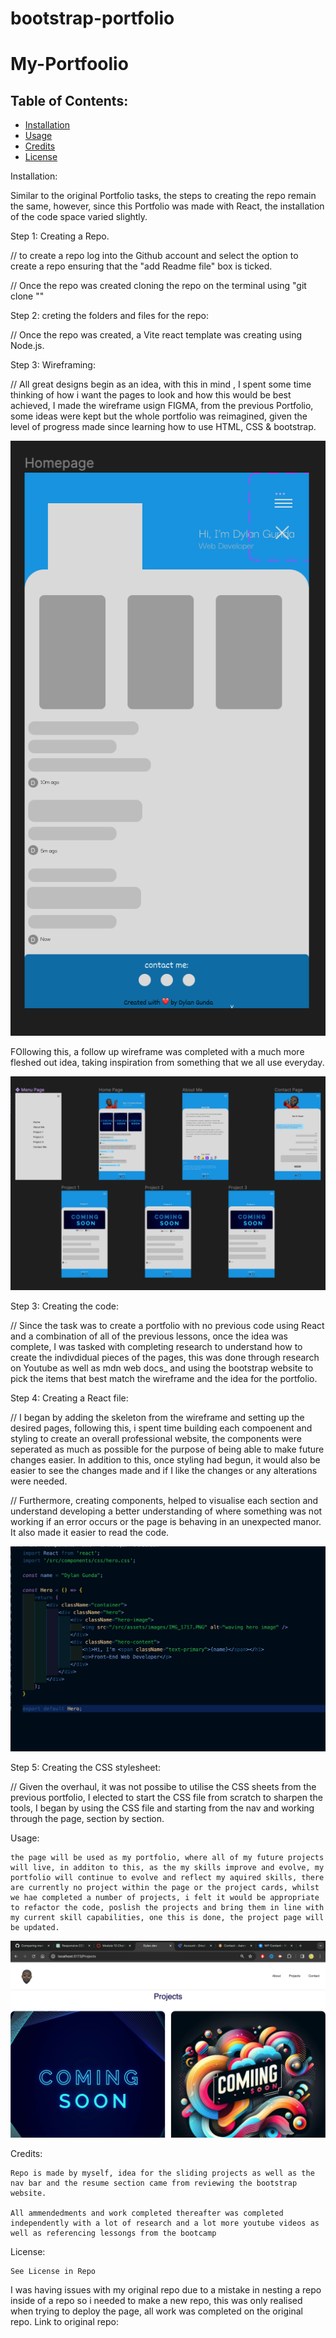 # bootstrap-portfolio
# My-Portfoolio

## Table of Contents: 
* [Installation](#installation)
* [Usage](#usage)
* [Credits](#credits)
* [License](#license)


Installation: 

Similar to the original Portfolio tasks, the steps to creating the repo remain the same, however, since this Portfolio was made with React, the installation of the code space varied slightly.

Step 1: Creating a Repo. 

// to create a repo log into the Github account and select the option to create a repo ensuring that the "add Readme file" box is ticked. 

// Once the repo was created cloning the repo on the terminal using "git clone "<SSH link>"

Step 2: creting the folders and files for the repo:

// Once the repo was created, a Vite react template was creating using Node.js. 

Step 3: Wireframing: 

// All great designs begin as an idea, with this in mind , I spent some time thinking of how i want the pages to look and how this would be best achieved, I made the wireframe usign FIGMA, from the previous Portfolio, some ideas were kept but the whole portfolio was reimagined, given the level of progress made since learning how to use HTML, CSS & bootstrap.

![Wireframe](./src/assets/images/Screenshot%202024-01-13%20at%2000.00.26.png)

FOllowing this, a follow up wireframe was completed with a much more fleshed out idea, taking inspiration from something that we all use everyday.

![Wireframe](./src/assets/images/Screenshot%202024-01-23%20at%2000.33.05.png)

Step 3: Creating the code: 

// Since the task was to create a portfolio with no previous code using React and a combination of all of the previous lessons, once the idea was complete, I was tasked with completing research to understand how to create the indivdidual pieces of the pages, this was done through research on Youtube as well as mdn web docs_ and using the bootstrap website to pick the items that best match the wireframe and the idea for the portfolio.

Step 4: Creating a React file: 

// I began by adding the skeleton from the wireframe and setting up the desired pages, following this, i spent time building each compoenent and styling to create an overall professional website, the components were seperated as much as possible for the purpose of being able to make future changes easier. In addition to this, once styling had begun, it would also be easier to see the changes made and if I like the changes or any alterations were needed.

// Furthermore, creating components, helped to visualise each section and understand developing a better understanding of where something was not working if an error occurs or the page is behaving in an unexpected manor. It also made it easier to read the code. 

![HTML-sections](./src/assets/images/component.png)

Step 5: Creating the CSS stylesheet: 

// Given the overhaul, it was not possibe to utilise the CSS sheets from the previous portfolio, I elected to start the CSS file from scratch to sharpen the tools, I began by using the CSS file and starting from the nav and working through the page, section by section.

Usage: 

    the page will be used as my portfolio, where all of my future projects will live, in additon to this, as the my skills improve and evolve, my portfolio will continue to evolve and reflect my aquired skills, there are currently no project within the page or the project cards, whilst we hae completed a number of projects, i felt it would be appropriate to refactor the code, poslish the projects and bring them in line with my current skill capabilities, one this is done, the project page will be updated.

![Projects](./src/assets/images/projects.png)

Credits: 

    Repo is made by myself, idea for the sliding projects as well as the nav bar and the resume section came from reviewing the bootstrap website.
    
    All ammendedments and work completed thereafter was completed independently with a lot of research and a lot more youtube videos as well as referencing lessongs from the bootcamp

License:

    See License in Repo

I was having issues with my original repo due to a mistake in nesting a repo inside of a repo so i needed to make a new repo, this was only realised when trying to deploy the page, all work was completed on the original repo. Link to original repo: 
